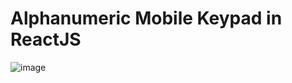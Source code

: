# Alphanumeric Mobile Keypad in ReactJS

![image](https://github.com/maanvi20/alphanumeric-keypad/assets/56293493/0da9f866-1a91-4ea9-b5d3-468d5784f079)

